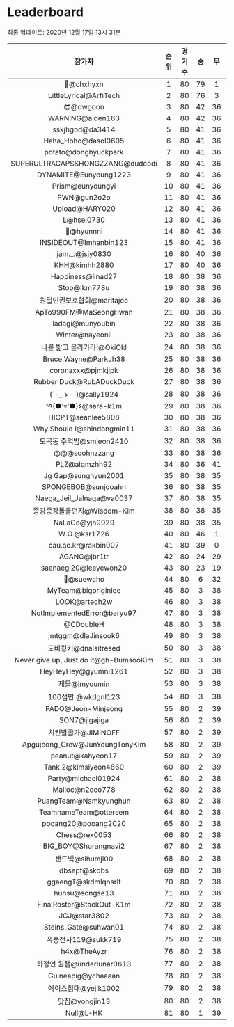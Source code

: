 # Leaderboard
최종 업데이트: 2020년 12월 17일 13시 31분




| 참가자 | 순위 | 경기수 | 승 | 무 | 패 | 승점 |
|:---:|:---:|:---:|:---:|:---:|:---:|:---:|
| 👑@chxhyxn | 1 | 80 | 79 | 1 | 0 | 238 |
| LittleLyrical@ArfiTech | 2 | 80 | 76 | 3 | 1 | 231 |
| 😎@dwgoon | 3 | 80 | 42 | 36 | 2 | 162 |
| WARNING@aiden163 | 4 | 80 | 42 | 36 | 2 | 162 |
| sskjhgod@da3414 | 5 | 80 | 41 | 36 | 3 | 159 |
| Haha_Hoho@dasol0605 | 6 | 80 | 41 | 36 | 3 | 159 |
| potato@donghyuckpark | 7 | 80 | 41 | 36 | 3 | 159 |
| SUPERULTRACAPSSHONGZZANG@dudcodi | 8 | 80 | 41 | 36 | 3 | 159 |
| DYNAMITE@Eunyoung1223 | 9 | 80 | 41 | 36 | 3 | 159 |
| Prism@eunyoungyi | 10 | 80 | 41 | 36 | 3 | 159 |
| PWN@gun2o2o | 11 | 80 | 41 | 36 | 3 | 159 |
| Upload@HARY020 | 12 | 80 | 41 | 36 | 3 | 159 |
| L@hsel0730 | 13 | 80 | 41 | 36 | 3 | 159 |
| 🐻@hyunnni | 14 | 80 | 41 | 36 | 3 | 159 |
| INSIDEOUT@Imhanbin123 | 15 | 80 | 41 | 36 | 3 | 159 |
| jam._.@jsjy0830 | 16 | 80 | 40 | 36 | 4 | 156 |
| KHH@kimhh2880 | 17 | 80 | 40 | 36 | 4 | 156 |
| Happiness@linad27 | 18 | 80 | 38 | 36 | 6 | 150 |
| Stop@lkm778u | 19 | 80 | 38 | 36 | 6 | 150 |
| 원딜인권보호협회@maritajee | 20 | 80 | 38 | 36 | 6 | 150 |
| ApTo990FM@MaSeongHwan | 21 | 80 | 38 | 36 | 6 | 150 |
| ladagi@munyoubin | 22 | 80 | 38 | 36 | 6 | 150 |
| Winter@nayeonii | 23 | 80 | 38 | 36 | 6 | 150 |
| 나를 밟고 올라가라!@OkiOkl | 24 | 80 | 38 | 36 | 6 | 150 |
| Bruce.Wayne@ParkJh38 | 25 | 80 | 38 | 36 | 6 | 150 |
| coronaxxx@pjmkjjpk | 26 | 80 | 38 | 36 | 6 | 150 |
| Rubber Duck@RubADuckDuck | 27 | 80 | 38 | 36 | 6 | 150 |
| (´-_ゝ-`)@sally1924 | 28 | 80 | 38 | 36 | 6 | 150 |
| ◝٩(●'▿'●)۶@sara-k1m | 29 | 80 | 38 | 36 | 6 | 150 |
| HICPT@seanlee5808 | 30 | 80 | 38 | 36 | 6 | 150 |
| Why Should I@shindongmin11 | 31 | 80 | 38 | 36 | 6 | 150 |
| 도곡동 주먹밥@smjeon2410 | 32 | 80 | 38 | 36 | 6 | 150 |
| @@@soohnzzang | 33 | 80 | 38 | 36 | 6 | 150 |
| PLZ@alqmzhh92 | 34 | 80 | 36 | 41 | 3 | 149 |
| Jg Gap@sunghyun2001 | 35 | 80 | 38 | 35 | 7 | 149 |
| SPONGEBOB@sunjooahn | 36 | 80 | 38 | 35 | 7 | 149 |
| Naega_Jeil_Jalnaga@va0037 | 37 | 80 | 38 | 35 | 7 | 149 |
| 종강종강돌을던지@Wisdom-Kim | 38 | 80 | 38 | 35 | 7 | 149 |
| NaLaGo@yjh9929 | 39 | 80 | 38 | 35 | 7 | 149 |
| W.O.@ksr1726 | 40 | 80 | 46 | 1 | 33 | 139 |
| cau.ac.kr@rakbin007 | 41 | 80 | 39 | 0 | 41 | 117 |
| AGANG@jbr1tr | 42 | 80 | 24 | 29 | 27 | 101 |
| saenaegi20@leeyewon20 | 43 | 80 | 23 | 19 | 38 | 88 |
| 👏@suewcho | 44 | 80 | 6 | 32 | 42 | 50 |
| MyTeam@bigoriginlee | 45 | 80 | 3 | 38 | 39 | 47 |
| LOOK@artech2w | 46 | 80 | 3 | 38 | 39 | 47 |
| NotImplementedError@baryu97 | 47 | 80 | 3 | 38 | 39 | 47 |
| @CDoubleH | 48 | 80 | 3 | 38 | 39 | 47 |
| jmtggm@dlaJinsook6 | 49 | 80 | 3 | 38 | 39 | 47 |
| 도비윙키@dnalsitresed | 50 | 80 | 3 | 38 | 39 | 47 |
| Never give up, Just do it@gh-BumsooKim | 51 | 80 | 3 | 38 | 39 | 47 |
| HeyHeyHey@gyumni1261 | 52 | 80 | 3 | 38 | 39 | 47 |
| 제물@imyoumin | 53 | 80 | 3 | 38 | 39 | 47 |
| 100점만 @wkdgnl123 | 54 | 80 | 3 | 38 | 39 | 47 |
| PADO@Jeon-Minjeong | 55 | 80 | 2 | 39 | 39 | 45 |
| SON7@jigajiga | 56 | 80 | 2 | 39 | 39 | 45 |
| 치킨발굴가@JIMINOFF | 57 | 80 | 2 | 39 | 39 | 45 |
| Apgujeong_Crew@JunYoungTonyKim | 58 | 80 | 2 | 39 | 39 | 45 |
| peanut@kahyeon17 | 59 | 80 | 2 | 39 | 39 | 45 |
| Tank 2@kimsiyeon4860 | 60 | 80 | 2 | 39 | 39 | 45 |
| Party@michael01924 | 61 | 80 | 2 | 38 | 40 | 44 |
| Malloc@n2ceo778 | 62 | 80 | 2 | 38 | 40 | 44 |
| PuangTeam@Namkyunghun | 63 | 80 | 2 | 38 | 40 | 44 |
| TeamnameTeam@ottersem | 64 | 80 | 2 | 38 | 40 | 44 |
| pooang20@pooang2020 | 65 | 80 | 2 | 38 | 40 | 44 |
| Chess@rex0053 | 66 | 80 | 2 | 38 | 40 | 44 |
| BIG_BOY@Shorangnavi2 | 67 | 80 | 2 | 38 | 40 | 44 |
| 샌드백@sihumji00 | 68 | 80 | 2 | 38 | 40 | 44 |
| dbsepf@skdbs | 69 | 80 | 2 | 38 | 40 | 44 |
| ggaengT@skdmlqnsrlt | 70 | 80 | 2 | 38 | 40 | 44 |
| hunsu@songse13 | 71 | 80 | 2 | 38 | 40 | 44 |
| FinalRoster@StackOut-K1m | 72 | 80 | 2 | 38 | 40 | 44 |
| JGJ@star3802 | 73 | 80 | 2 | 38 | 40 | 44 |
| Steins_Gate@suhwan01 | 74 | 80 | 2 | 38 | 40 | 44 |
| 폭풍전사119@sukk719 | 75 | 80 | 2 | 38 | 40 | 44 |
| h4x@TheAyzr | 76 | 80 | 2 | 38 | 40 | 44 |
| 하정언 원챔@underlunar0613 | 77 | 80 | 2 | 38 | 40 | 44 |
| Guineapig@ychaaaan | 78 | 80 | 2 | 38 | 40 | 44 |
| 에이스침대@yejik1002 | 79 | 80 | 2 | 38 | 40 | 44 |
| 맛집@yongjin13 | 80 | 80 | 2 | 38 | 40 | 44 |
| Null@L-HK | 81 | 80 | 1 | 39 | 40 | 42 |